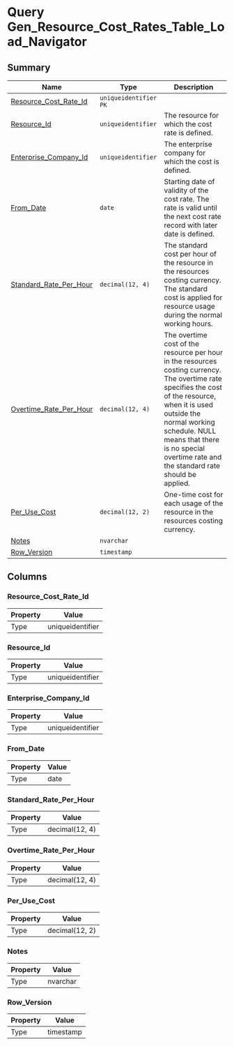 # Query Gen_Resource_Cost_Rates_Table_Load_Navigator


## Summary

| Name | Type | Description |
| - | - | --- |
|[Resource_Cost_Rate_Id](#resource_cost_rate_id)|`uniqueidentifier` `PK`||
|[Resource_Id](#resource_id)|`uniqueidentifier` |The resource for which the cost rate is defined.|
|[Enterprise_Company_Id](#enterprise_company_id)|`uniqueidentifier` |The enterprise company for which the cost is defined.|
|[From_Date](#from_date)|`date` |Starting date of validity of the cost rate. The rate is valid until the next cost rate record with later date is defined.|
|[Standard_Rate_Per_Hour](#standard_rate_per_hour)|`decimal(12, 4)` |The standard cost per hour of the resource in the resources costing currency. The standard cost is applied for resource usage during the normal working hours.|
|[Overtime_Rate_Per_Hour](#overtime_rate_per_hour)|`decimal(12, 4)` |The overtime cost of the resource per hour in the resources costing currency. The overtime rate specifies the cost of the resource, when it is used outside the normal working schedule. NULL means that there is no special overtime rate and the standard rate should be applied.|
|[Per_Use_Cost](#per_use_cost)|`decimal(12, 2)` |One-time cost for each usage of the resource in the resources costing currency.|
|[Notes](#notes)|`nvarchar` ||
|[Row_Version](#row_version)|`timestamp` ||

## Columns

### Resource_Cost_Rate_Id

| Property | Value |
| - | - |
|Type|uniqueidentifier|

### Resource_Id

| Property | Value |
| - | - |
|Type|uniqueidentifier|

### Enterprise_Company_Id

| Property | Value |
| - | - |
|Type|uniqueidentifier|

### From_Date

| Property | Value |
| - | - |
|Type|date|

### Standard_Rate_Per_Hour

| Property | Value |
| - | - |
|Type|decimal(12, 4)|

### Overtime_Rate_Per_Hour

| Property | Value |
| - | - |
|Type|decimal(12, 4)|

### Per_Use_Cost

| Property | Value |
| - | - |
|Type|decimal(12, 2)|

### Notes

| Property | Value |
| - | - |
|Type|nvarchar|

### Row_Version

| Property | Value |
| - | - |
|Type|timestamp|


